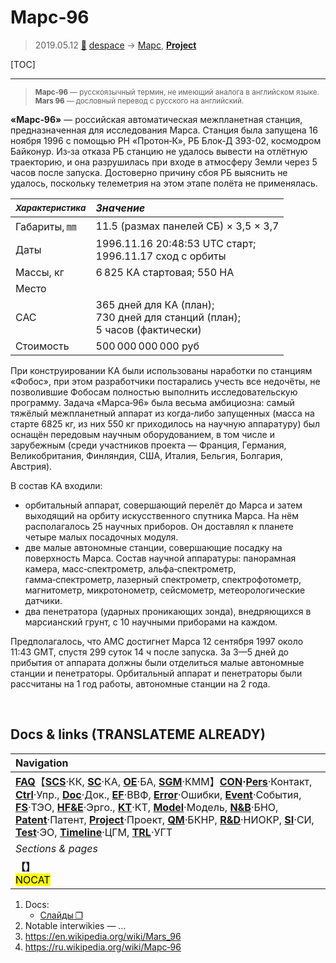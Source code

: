 # Марс‑96
> 2019.05.12 [🚀](../index/index.md) [despace](index.md) → [Марс](mars.md), **[Project](project.md)**

[TOC]

---

> <small>**Марс‑96** — русскоязычный термин, не имеющий аналога в английском языке. **Mars 96** — дословный перевод с русского на английский.</small>

**«Марс‑96»** — российская автоматическая межпланетная станция, предназначенная для исследования Марса. Станция была запущена 16 ноября 1996 с помощью РН «Протон‑К», РБ Блок‑Д 393-02, космодром Байконур. Из‑за отказа РБ станцию не удалось вывести на отлётную траекторию, и она разрушилась при входе в атмосферу Земли через 5 часов после запуска. Достоверно причину сбоя РБ выяснить не удалось, поскольку телеметрия на этом этапе полёта не применялась.

|<small>*Характеристика*</small>|*Значение*|
|:--|:--|
|Габариты, ㎜|11.5 (размах панелей СБ) × 3,5 × 3,7|
|Даты|1996.11.16 20:48:53 UTC старт;<br> 1996.11.17 сход с орбиты|
|Массы, кг|6 825 КА стартовая; 550 НА|
|Место| |
|САС|365 дней для КА (план);<br> 730 дней для станций (план);<br> 5 часов (фактически)|
|Стоимость|500 000 000 000 руб|

При конструировании КА были использованы наработки по станциям «Фобос», при этом разработчики постарались учесть все недочёты, не позволившие Фобосам полностью выполнить исследовательскую программу. Задача «Марса‑96» была весьма амбициозна: самый тяжёлый межпланетный аппарат из когда‑либо запущенных (масса на старте 6825 кг, из них 550 кг приходилось на научную аппаратуру) был оснащён передовым научным оборудованием, в том числе и зарубежным (среди участников проекта — Франция, Германия, Великобритания, Финляндия, США, Италия, Бельгия, Болгария, Австрия).

В состав КА входили:

   - орбитальный аппарат, совершающий перелёт до Марса и затем выходящий на орбиту искусственного спутника Марса. На нём располагалось 25 научных приборов. Он доставлял к планете четыре малых посадочных модуля.
   - две малые автономные станции, совершающие посадку на поверхность Марса. Состав научной аппаратуры: панорамная камера, масс‑спектрометр, альфа‑спектрометр, гамма‑спектрометр, лазерный спектрометр, спектрофотометр, магнитометр, микротонометр, сейсмометр, метеорологические датчики.
   - два пенетратора (ударных проникающих зонда), внедряющихся в марсианский грунт, c 10 научными приборами на каждом.

Предполагалось, что АМС достигнет Марса 12 сентября 1997 около 11:43 GMT, спустя 299 суток 14 ч после запуска. За 3—5 дней до прибытия от аппарата должны были отделиться малые автономные станции и пенетраторы. Орбитальный аппарат и пенетраторы были рассчитаны на 1 год работы, автономные станции на 2 года.



<p style="page-break-after:always"> </p>

## Docs & links (TRANSLATEME ALREADY)
|Navigation|
|:--|
|**[FAQ](faq.md)**【**[SCS](scs.md)**·КК, **[SC](sc.md)**·КА, **[OE](oe.md)**·БА, **[SGM](sgm.md)**·КММ】**[CON](contact.md)·[Pers](person.md)**·Контакт, **[Ctrl](control.md)**·Упр., **[Doc](doc.md)**·Док., **[EF](ef.md)**·ВВФ, **[Error](error.md)**·Ошибки, **[Event](event.md)**·События, **[FS](fs.md)**·ТЭО, **[HF&E](hfe.md)**·Эрго., **[KT](kt.md)**·КТ, **[Model](model.md)**·Модель, **[N&B](nnb.md)**·БНО, **[Patent](патент.md)**·Патент, **[Project](project.md)**·Проект, **[QM](qm.md)**·БКНР, **[R&D](rnd.md)**·НИОКР, **[SI](si.md)**·СИ, **[Test](test.md)**·ЭО, **[Timeline](timeline.md)**·ЦГМ, **[TRL](trl.md)**·УГТ|
|*Sections & pages*|
|**【[](.md)】**<br> <mark>NOCAT</mark>|

   1. Docs:
      - [Слайды ❐](f/project/марс‑96/mars_96_slides.pdf)
   1. Notable interwikies — …
   1. <https://en.wikipedia.org/wiki/Mars_96>
   1. <https://ru.wikipedia.org/wiki/Марс‑96>

